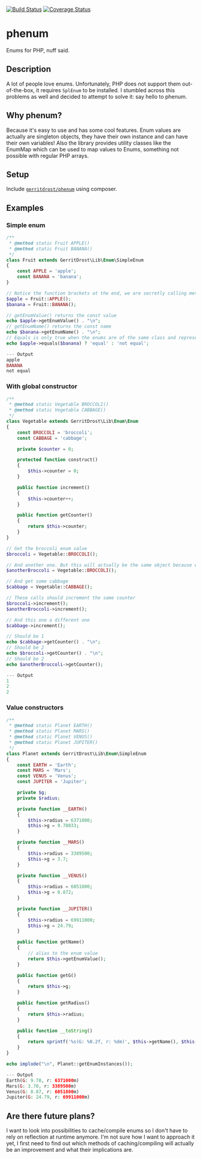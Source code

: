 [![Build Status](https://travis-ci.org/gerritdrost/phenum.svg?branch=master)](https://travis-ci.org/gerritdrost/phenum)
 [![Coverage Status](https://coveralls.io/repos/gerritdrost/phenum/badge.svg)](https://coveralls.io/r/gerritdrost/phenum)
# phenum
Enums for PHP, nuff said.

## Description
A lot of people love enums. Unfortunately, PHP does not support them out-of-the-box, it requires `SplEnum` to be installed. I stumbled across this problems as well and decided to attempt to solve it: say hello to phenum.

## Why phenum?
Because it's easy to use and has some cool features. Enum values are actually are singleton objects, they have their own instance and can have their own variables! Also the library provides utility classes like the EnumMap which can be used to map values to Enums, something not possible with regular PHP arrays.

## Setup
Include [`gerritdrost/phenum`](https://packagist.org/packages/gerritdrost/phenum) using composer.

## Examples

### Simple enum
```php
/**
 * @method static Fruit APPLE()
 * @method static Fruit BANANA()
 */
class Fruit extends GerritDrost\Lib\Enum\SimpleEnum
{
    const APPLE = 'apple';
    const BANANA = 'banana';
}

// Notice the function brackets at the end, we are secretly calling methods here
$apple = Fruit::APPLE();
$banana = Fruit::BANANA();

// getEnumValue() returns the const value
echo $apple->getEnumValue() . "\n";
// getEnumName() returns the const name
echo $banana->getEnumName() . "\n";
// Equals is only true when the enums are of the same class and represent the same const
echo $apple->equals($banana) ? 'equal' : 'not equal';

--- Output
apple
BANANA
not equal
```

### With global constructor
```php
/**
 * @method static Vegetable BROCCOLI()
 * @method static Vegetable CABBAGE()
 */
class Vegetable extends GerritDrost\Lib\Enum\Enum
{
    const BROCCOLI = 'broccoli';
    const CABBAGE = 'cabbage';

    private $counter = 0;

    protected function construct()
    {
        $this->counter = 0;
    }

    public function increment()
    {
        $this->counter++;
    }

    public function getCounter()
    {
        return $this->counter;
    }
}

// Get the broccoli enum value
$broccoli = Vegetable::BROCCOLI();

// And another one. But this will actually be the same object because enum values are sort of singletons
$anotherBroccoli = Vegetable::BROCCOLI();

// And get some cabbage
$cabbage = Vegetable::CABBAGE();

// These calls should increment the same counter
$broccoli->increment();
$anotherBroccoli->increment();

// And this one a different one
$cabbage->increment();

// Should be 1
echo $cabbage->getCounter() . "\n";
// Should be 2
echo $broccoli->getCounter() . "\n";
// Should be 2
echo $anotherBroccoli->getCounter();

--- Output
1
2
2
```

### Value constructors
```php
/**
 * @method static Planet EARTH()
 * @method static Planet MARS()
 * @method static Planet VENUS()
 * @method static Planet JUPITER()
 */
class Planet extends GerritDrost\Lib\Enum\SimpleEnum
{
    const EARTH = 'Earth';
    const MARS = 'Mars';
    const VENUS = 'Venus';
    const JUPITER = 'Jupiter';

    private $g;
    private $radius;

    private function __EARTH()
    {
        $this->radius = 6371000;
        $this->g = 9.78033;
    }

    private function __MARS()
    {
        $this->radius = 3389500;
        $this->g = 3.7;
    }

    private function __VENUS()
    {
        $this->radius = 6051800;
        $this->g = 8.872;
    }

    private function __JUPITER()
    {
        $this->radius = 69911000;
        $this->g = 24.79;
    }

    public function getName()
    {
        // alias to the enum value
        return $this->getEnumValue();
    }

    public function getG()
    {
        return $this->g;
    }

    public function getRadius()
    {
        return $this->radius;
    }

    public function __toString()
    {
        return sprintf('%s(G: %0.2f, r: %dm)', $this->getName(), $this->getG(), $this->getRadius());
    }
}

echo implode("\n", Planet::getEnumInstances());

--- Output
Earth(G: 9.78, r: 6371000m)
Mars(G: 3.70, r: 3389500m)
Venus(G: 8.87, r: 6051800m)
Jupiter(G: 24.79, r: 69911000m)
```

## Are there future plans?
I want to look into possibilities to cache/compile enums so I don't have to rely on reflection at runtime anymore. I'm not sure how I want to approach it yet, I first need to find out which methods of caching/compiling will actually be an improvement and what their implications are.
